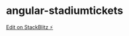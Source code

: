 # angular-stadiumtickets

[Edit on StackBlitz ⚡️](https://stackblitz.com/edit/angular-stadiumtickets)